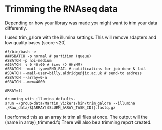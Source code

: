 # Trimming the RNAseq data

Depending on how your library was made you might want to trim your data differently. 

I used trim_galore with the illumina settings.
This will remove adapters and low quality bases (score <20)

```
#!/bin/bash -e
###SBATCH -p normal # partition (queue)
#SBATCH -p nbi-medium
#SBATCH -t 0-48:00 # time (D-HH:MM)
#SBATCH --mail-type=END,FAIL # notifications for job done & fail
#SBATCH --mail-user=billy.aldridge@jic.ac.uk # send-to address
#SBATCH --array=0-n
#SBATCH --mem=4000

ARRAY=()

#running with illumina defaults.
srun ~/group-data/Martin_Vickers/bin/trim_galore --illumina ./Raw_data/${ARRAY[$SLURM_ARRAY_TASK_ID]}.fastq.gz
```

I performed this as an array to trim all files at once. The output will the (name in array)_trimmed.fq
There will also be a trimming report created.
